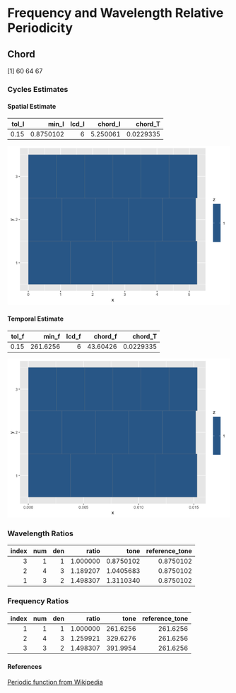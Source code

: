 Frequency and Wavelength Relative Periodicity
================

## Chord

\[1\] 60 64 67

### Cycles Estimates

#### Spatial Estimate

| tol_l |     min_l | lcd_l |  chord_l |   chord_T |
|------:|----------:|------:|---------:|----------:|
|  0.15 | 0.8750102 |     6 | 5.250061 | 0.0229335 |

![](Ratios-and-Inversions_files/figure-gfm/unnamed-chunk-4-1.png)<!-- -->

#### Temporal Estimate

| tol_f |    min_f | lcd_f |  chord_f |   chord_T |
|------:|---------:|------:|---------:|----------:|
|  0.15 | 261.6256 |     6 | 43.60426 | 0.0229335 |

![](Ratios-and-Inversions_files/figure-gfm/unnamed-chunk-7-1.png)<!-- -->

### Wavelength Ratios

| index | num | den |    ratio |      tone | reference_tone |
|------:|----:|----:|---------:|----------:|---------------:|
|     3 |   1 |   1 | 1.000000 | 0.8750102 |      0.8750102 |
|     2 |   4 |   3 | 1.189207 | 1.0405683 |      0.8750102 |
|     1 |   3 |   2 | 1.498307 | 1.3110340 |      0.8750102 |

### Frequency Ratios

| index | num | den |    ratio |     tone | reference_tone |
|------:|----:|----:|---------:|---------:|---------------:|
|     1 |   1 |   1 | 1.000000 | 261.6256 |       261.6256 |
|     2 |   4 |   3 | 1.259921 | 329.6276 |       261.6256 |
|     3 |   3 |   2 | 1.498307 | 391.9954 |       261.6256 |

#### References

[Periodic function from
Wikipedia](https://en.wikipedia.org/wiki/Periodic_function)

